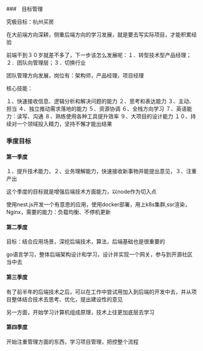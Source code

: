 ###　目标管理

究极目标：杭州买房

在大前端方向深耕，侧重后端方向的学习发展，就是要去写实际项目，才能积累经验

前端干到３０岁就差不多了，下一步该怎么发展呢：１．转型技术型产品经理；２．团队向管理层；３．切换行业

团队管理方向发展，岗位有：架构师，产品经理，项目经理

核心技能：

１、快速接收信息、逻辑分析和解决问题的能力
２、思考和表达能力
３、主动、担当
４、独立推动需求落地的能力
５、资源协调
６、全栈方向学习
７、英语能力：读写、沟通
８、熟练使用各种工具提升效率
９、大项目的设计能力
１０、持续对一个领域投入精力，坚持不懈才能出结果

### 季度目标

#### 第一季度

１、提升技术能力，２、业务理解能力，快速接收新事物并能提出意见，３、注重产出

这个季度的目标就是增强后端技术方面能力，以node作为切入点

使用nest.js开发一个有意思的应用，使用docker部署，用上k8s集群,ssr渲染，Nginx，需要的能力：负载均衡、不停机更新

#### 第二季度

目标：结合应用场景，深挖后端技术，算法，后端基础也是很重要的

go语言学习，整体后端架构设计和学习，设计并实现一个网关，参与到开源社区当中去

#### 第三季度

有了前半年的后端技术之后，可以在工作中尝试用加入到后端的开发中去，并从项目整体结合技术去思考、优化，提出建设性的意见

另一方面，开始学习计算机组成原理，技术上往更加底层去学习

#### 第四季度

开始注重管理方面的东西，学习项目管理，把控整个流程
